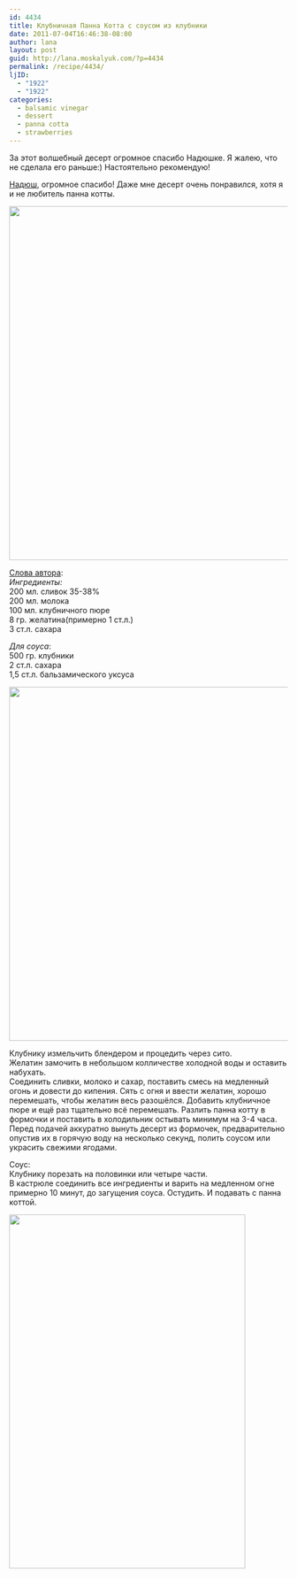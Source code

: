```yaml
---
id: 4434
title: Клубничная Панна Котта с соусом из клубники
date: 2011-07-04T16:46:38-08:00
author: lana
layout: post
guid: http://lana.moskalyuk.com/?p=4434
permalink: /recipe/4434/
ljID:
  - "1922"
  - "1922"
categories:
  - balsamic vinegar
  - dessert
  - panna cotta
  - strawberries
---
```

За этот волшебный десерт огромное спасибо Надюшке. Я жалею, что не сделала его раньше:) Настоятельно рекомендую!

[Надюш](http://from-turkey.livejournal.com/33757.html), огромное спасибо! Даже мне десерт очень понравился, хотя я и не любитель панна котты.

<img loading="lazy" class="alignnone" title="strawberry panna cotta" src="http://farm7.static.flickr.com/6021/5903200472_fe338fa9e9_z.jpg" alt="" width="576" height="640" /> 

[Слова автора](http://from-turkey.livejournal.com/33757.html):  
_Ингредиенты:_  
200 мл. сливок 35-38%  
200 мл. молока  
100 мл. клубничного пюре  
8 гр. желатина(примерно 1 ст.л.)  
3 ст.л. сахара

_Для соуса_:  
500 гр. клубники  
2 ст.л. сахара  
1,5 ст.л. бальзамического уксуса

<img loading="lazy" class="alignnone" title="strawberry panna cotta" src="http://farm6.static.flickr.com/5151/5902640649_8f701f8334_z.jpg" alt="" width="564" height="640" /> 

Клубнику измельчить блендером и процедить через сито.  
Желатин замочить в небольшом колличестве холодной воды и оставить набухать.  
Соединить сливки, молоко и сахар, поставить смесь на медленный огонь и довести до кипения. Сять с огня и ввести желатин, хорошо перемешать, чтобы желатин весь разошёлся. Добавить клубничное пюре и ещё раз тщательно всё перемешать. Разлить панна котту в формочки и поставить в холодильник остывать минимум на 3-4 часа.  
Перед подачей аккуратно вынуть десерт из формочек, предварительно опустив их в горячую воду на несколько секунд, полить соусом или украсить свежими ягодами.

Соус:  
Клубнику порезать на половинки или четыре части.  
В кастрюле соединить все ингредиенты и варить на медленном огне примерно 10 минут, до загущения соуса. Остудить. И подавать с панна коттой.

<img loading="lazy" class="alignnone" title="strawberry panna cotta" src="http://farm6.static.flickr.com/5317/5902642181_c147c7d9fa_z.jpg" alt="" width="427" height="640" />
